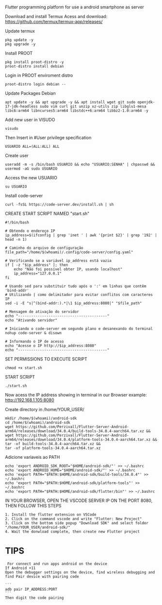 Flutter programming platform for use a android smartphone as server

Download and install Termux
Acess and download: https://github.com/termux/termux-app/releases/

Update termux
```
pkg update -y
pkg upgrade -y
```

Install PROOT
```
pkg install proot-distro -y
proot-distro install debian
```

Login in PROOT enviroment distro
```
proot-distro login debian --
```

Update Packages Debian
```
apt update -y && apt upgrade -y && apt install wget git sudo openjdk-17-jdk-headless sudo vim curl git unzip xz-utils zip libglu1-mesa libc6:arm64 libncurses5:arm64 libstdc++6:arm64 libbz2-1.0:arm64 -y
```

Add new user in VISUDO
```
visudo

```

Then Insert in 
#User privilege specification
```
USUARIO ALL=(ALL:ALL) ALL
```

Create user
```
useradd -m -s /bin/bash USUARIO && echo "USUARIO:SENHA" | chpasswd && usermod -aG sudo USUARIO

```

Access the new USUARIO
```
su USUARIO
```

Install code-server
```
curl -fsSL https://code-server.dev/install.sh | sh
```

CREATE START SCRIPT NAMED "start.sh"
```
#!/bin/bash

# Obtendo o endereço IP
ip_address=$(ifconfig | grep 'inet ' | awk '{print $2}' | grep '192' | head -n 1)

# Caminho do arquivo de configuração
file_path="/home/$(whoami)/.config/code-server/config.yaml"

# Verificando se a variável ip_address está vazia
if [ -z "$ip_address" ]; then
    echo "Não foi possível obter IP, usando localhost"
    ip_address="127.0.0.1"
fi

# Usando sed para substituir tudo após o ':' em linhas que contêm 'bind-addr'
# Utilizando | como delimitador para evitar conflitos com caracteres IP
sed -i -E "s|^(bind-addr:).*|\1 $ip_address:8080|" "$file_path"

# Mensagem de ativação do servidor
echo "-----------------------------------------"
echo "Ativando servidor"

# Iniciando o code-server em segundo plano e desanexando do terminal
nohup code-server & disown
                  
# Informando o IP de acesso
echo "Acesse o IP http://$ip_address:8080"
echo "-----------------------------------------"
```

SET PERMISSIONS TO EXECUTE SCRIPT
```
chmod +x start.sh
```

START SCRIPT 
```
./start.sh
```

Now acess the IP address showing in terminal in our Browser
example: http://192.168.1.105:8080

Create directory in /home/YOUR_USER/
```
mkdir /home/$(whoami)/android-sdk
cd /home/$(whoami)/android-sdk
wget https://github.com/Perzivall/Flutter-Server-Android-arm64/releases/download/34.0.4/build-tools-34.0.4-aarch64.tar.xz &&
wget https://github.com/Perzivall/Flutter-Server-Android-arm64/releases/download/34.0.4/platform-tools-34.0.4-aarch64.tar.xz &&
tar -xf build-tools-34.0.4-aarch64.tar.xz &&
tar -xf platform-tools-34.0.4-aarch64.tar.xz
```

Adicione variaveis ao PATH 
```
echo 'export ANDROID_SDK_ROOT="$HOME/android-sdk/"' >> ~/.bashrc
echo 'export ANDROID_HOME="$HOME/android-sdk/"' >> ~/.bashrc
echo 'export PATH="$PATH:$HOME/android-sdk/build-tools/34.0.4"' >> ~/.bashrc
echo 'export PATH="$PATH:$HOME/android-sdk/platform-tools"' >> ~/.bashrc
echo 'export PATH="$PATH:$HOME/android-sdk/flutter/bin"' >> ~/.bashrc
```

IN YOUR BROWSER, OPEN THE VSCODE SERVER IP ON THE PORT 8080, THEN FOLLOW THIS STEPS
```
1. Install the flutter extension on VSCode
2. Click on the command vscode and write "Flutter: New Project"
3. Click on the bottom side popup "Download SDK" and select folder "/home/YOUR_USER/android-sdk/"
4. Wait the donwload complete, then create new Flutter project
```

# TIPS
     For connect and run apps android on the device
    If Android +11
    Open the debugger settings on the device, find wireless debugging and find Pair device with pairing code
    
    ```
    adb pair IP_ADDRESS:PORT
    ```
    Then digit the code pairing
